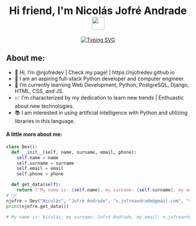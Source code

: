 <h1 align="center"><b>Hi friend, I'm Nicolás Jofré Andrade </b><img src="https://media.giphy.com/media/hvRJCLFzcasrR4ia7z/giphy.gif" width="35"></h1>

<div align="center"><a href="https://git.io/typing-svg"><img src="https://readme-typing-svg.demolab.com?font=Fira+Code&pause=1000&color=4D49F7&center=true&vCenter=true&random=false&width=435&lines=Python+Full+stack+developer;Python+learner;PostgreSQL+learner;Django+learner;" alt="Typing SVG" /></a></div>

## About me:
<ul>
  <li>👋 Hi, I’m @njofredev | Check my page! | https://njofredev.github.io</li>
  <li>🐍 I am an aspiring full-stack Python developer and computer engineer.  </li>
  <li>🌱 I’m currently learning Web Development, Python, PostgreSQL, Django, HTML, CSS, and JS.</li>
  <li>📈 I'm characterized by my dedication to learn new trends | Enthuastic about new technologies. </li>
  <li>📚 I am interested in using artificial intelligence with Python and utilizing libraries in this language.</li>
</ul>

#### A little more about me:
```python
class Dev():
  def __init__(self, name, surname, email, phone):
    self.name = name
    self.surname = surname
    self.email = email
    self.phone = phone

  def get_data(self):
    return f'My name is: {self.name}, my surname: {self.surname}, my email: {self.email} and my phone is: {self.phone}'
# 🙋‍♂️
njofre = Dev("Nicolás", "Jofré Andrade", "n.jofreandrade@gmail.com", "+569 5755 89 66")
print(njofre.get_data())  

# My name is: Nicolás, my surname: Jofré Andrade, my email: n.jofreandrade@gmail.com and my phone is: +569 5755 89 66
```
